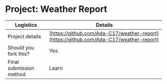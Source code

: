 # Project: Weather Report

| Logistics               | Details                                                                                |
| ----------------------- | -------------------------------------------------------------------------------------- |
| Project details         | [https://github.com/Ada-C17/weather-report](https://github.com/Ada-C17/weather-report) |
| Should you fork this?   | Yes                                                                                    |
| Final submission method | Learn                                                                                  |
